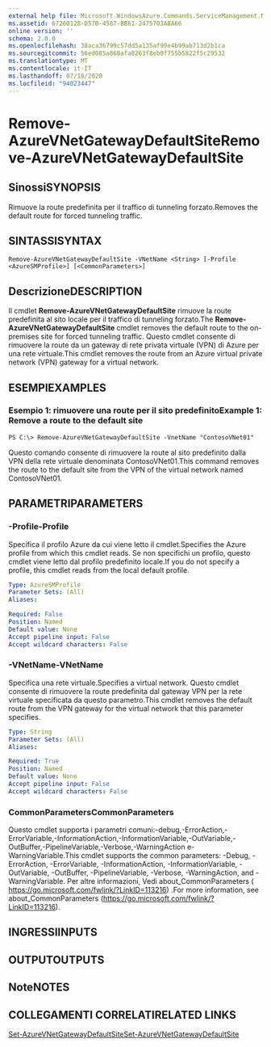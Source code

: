 ```yaml
---
external help file: Microsoft.WindowsAzure.Commands.ServiceManagement.Network.dll-Help.xml
ms.assetid: 67260128-D57B-4587-BB61-2475703ABA66
online version: ''
schema: 2.0.0
ms.openlocfilehash: 38aca36799c57dd5a135af99e4b99ab713d2b1ca
ms.sourcegitcommit: 56ed085a868afa8263f8eb0f755b5822f5c29532
ms.translationtype: MT
ms.contentlocale: it-IT
ms.lasthandoff: 07/18/2020
ms.locfileid: "94023447"
---
```

# <span data-ttu-id="5d5cd-101">Remove-AzureVNetGatewayDefaultSite</span><span class="sxs-lookup"><span data-stu-id="5d5cd-101">Remove-AzureVNetGatewayDefaultSite</span></span>

## <span data-ttu-id="5d5cd-102">Sinossi</span><span class="sxs-lookup"><span data-stu-id="5d5cd-102">SYNOPSIS</span></span>
<span data-ttu-id="5d5cd-103">Rimuove la route predefinita per il traffico di tunneling forzato.</span><span class="sxs-lookup"><span data-stu-id="5d5cd-103">Removes the default route for forced tunneling traffic.</span></span>

## <span data-ttu-id="5d5cd-104">SINTASSI</span><span class="sxs-lookup"><span data-stu-id="5d5cd-104">SYNTAX</span></span>

```
Remove-AzureVNetGatewayDefaultSite -VNetName <String> [-Profile <AzureSMProfile>] [<CommonParameters>]
```

## <span data-ttu-id="5d5cd-105">Descrizione</span><span class="sxs-lookup"><span data-stu-id="5d5cd-105">DESCRIPTION</span></span>
<span data-ttu-id="5d5cd-106">Il cmdlet **Remove-AzureVNetGatewayDefaultSite** rimuove la route predefinita al sito locale per il traffico di tunneling forzato.</span><span class="sxs-lookup"><span data-stu-id="5d5cd-106">The **Remove-AzureVNetGatewayDefaultSite** cmdlet removes the default route to the on-premises site for forced tunneling traffic.</span></span>
<span data-ttu-id="5d5cd-107">Questo cmdlet consente di rimuovere la route da un gateway di rete privata virtuale (VPN) di Azure per una rete virtuale.</span><span class="sxs-lookup"><span data-stu-id="5d5cd-107">This cmdlet removes the route from an Azure virtual private network (VPN) gateway for a virtual network.</span></span>

## <span data-ttu-id="5d5cd-108">ESEMPI</span><span class="sxs-lookup"><span data-stu-id="5d5cd-108">EXAMPLES</span></span>

### <span data-ttu-id="5d5cd-109">Esempio 1: rimuovere una route per il sito predefinito</span><span class="sxs-lookup"><span data-stu-id="5d5cd-109">Example 1: Remove a route to the default site</span></span>
```
PS C:\> Remove-AzureVNetGatewayDefaultSite -VnetName "ContosoVNet01"
```

<span data-ttu-id="5d5cd-110">Questo comando consente di rimuovere la route al sito predefinito dalla VPN della rete virtuale denominata ContosoVNet01.</span><span class="sxs-lookup"><span data-stu-id="5d5cd-110">This command removes the route to the default site from the VPN of the virtual network named ContosoVNet01.</span></span>

## <span data-ttu-id="5d5cd-111">PARAMETRI</span><span class="sxs-lookup"><span data-stu-id="5d5cd-111">PARAMETERS</span></span>

### <span data-ttu-id="5d5cd-112">-Profile</span><span class="sxs-lookup"><span data-stu-id="5d5cd-112">-Profile</span></span>
<span data-ttu-id="5d5cd-113">Specifica il profilo Azure da cui viene letto il cmdlet.</span><span class="sxs-lookup"><span data-stu-id="5d5cd-113">Specifies the Azure profile from which this cmdlet reads.</span></span>
<span data-ttu-id="5d5cd-114">Se non specifichi un profilo, questo cmdlet viene letto dal profilo predefinito locale.</span><span class="sxs-lookup"><span data-stu-id="5d5cd-114">If you do not specify a profile, this cmdlet reads from the local default profile.</span></span>

```yaml
Type: AzureSMProfile
Parameter Sets: (All)
Aliases: 

Required: False
Position: Named
Default value: None
Accept pipeline input: False
Accept wildcard characters: False
```

### <span data-ttu-id="5d5cd-115">-VNetName</span><span class="sxs-lookup"><span data-stu-id="5d5cd-115">-VNetName</span></span>
<span data-ttu-id="5d5cd-116">Specifica una rete virtuale.</span><span class="sxs-lookup"><span data-stu-id="5d5cd-116">Specifies a virtual network.</span></span>
<span data-ttu-id="5d5cd-117">Questo cmdlet consente di rimuovere la route predefinita dal gateway VPN per la rete virtuale specificata da questo parametro.</span><span class="sxs-lookup"><span data-stu-id="5d5cd-117">This cmdlet removes the default route from the VPN gateway for the virtual network that this parameter specifies.</span></span>

```yaml
Type: String
Parameter Sets: (All)
Aliases: 

Required: True
Position: Named
Default value: None
Accept pipeline input: False
Accept wildcard characters: False
```

### <span data-ttu-id="5d5cd-118">CommonParameters</span><span class="sxs-lookup"><span data-stu-id="5d5cd-118">CommonParameters</span></span>
<span data-ttu-id="5d5cd-119">Questo cmdlet supporta i parametri comuni:-debug,-ErrorAction,-ErrorVariable,-InformationAction,-InformationVariable,-OutVariable,-OutBuffer,-PipelineVariable,-Verbose,-WarningAction e-WarningVariable.</span><span class="sxs-lookup"><span data-stu-id="5d5cd-119">This cmdlet supports the common parameters: -Debug, -ErrorAction, -ErrorVariable, -InformationAction, -InformationVariable, -OutVariable, -OutBuffer, -PipelineVariable, -Verbose, -WarningAction, and -WarningVariable.</span></span> <span data-ttu-id="5d5cd-120">Per altre informazioni, Vedi about_CommonParameters ( https://go.microsoft.com/fwlink/?LinkID=113216) .</span><span class="sxs-lookup"><span data-stu-id="5d5cd-120">For more information, see about_CommonParameters (https://go.microsoft.com/fwlink/?LinkID=113216).</span></span>

## <span data-ttu-id="5d5cd-121">INGRESSI</span><span class="sxs-lookup"><span data-stu-id="5d5cd-121">INPUTS</span></span>

## <span data-ttu-id="5d5cd-122">OUTPUT</span><span class="sxs-lookup"><span data-stu-id="5d5cd-122">OUTPUTS</span></span>

## <span data-ttu-id="5d5cd-123">Note</span><span class="sxs-lookup"><span data-stu-id="5d5cd-123">NOTES</span></span>

## <span data-ttu-id="5d5cd-124">COLLEGAMENTI CORRELATI</span><span class="sxs-lookup"><span data-stu-id="5d5cd-124">RELATED LINKS</span></span>

[<span data-ttu-id="5d5cd-125">Set-AzureVNetGatewayDefaultSite</span><span class="sxs-lookup"><span data-stu-id="5d5cd-125">Set-AzureVNetGatewayDefaultSite</span></span>](./Set-AzureVNetGatewayDefaultSite.md)
